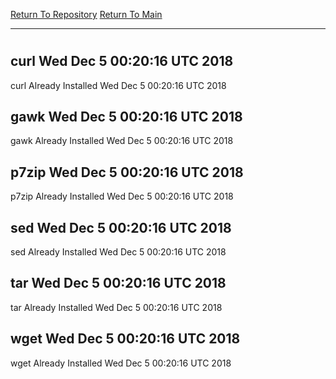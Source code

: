 [Return To Repository](https://github.com/deathbybandaid/piholeparser/)
[Return To Main](https://github.com/deathbybandaid/piholeparser/blob/master/RecentRunLogs/Mainlog.md)
____________________________________
# 
## curl Wed Dec 5 00:20:16 UTC 2018
curl Already Installed Wed Dec 5 00:20:16 UTC 2018
## gawk Wed Dec 5 00:20:16 UTC 2018
gawk Already Installed Wed Dec 5 00:20:16 UTC 2018
## p7zip Wed Dec 5 00:20:16 UTC 2018
p7zip Already Installed Wed Dec 5 00:20:16 UTC 2018
## sed Wed Dec 5 00:20:16 UTC 2018
sed Already Installed Wed Dec 5 00:20:16 UTC 2018
## tar Wed Dec 5 00:20:16 UTC 2018
tar Already Installed Wed Dec 5 00:20:16 UTC 2018
## wget Wed Dec 5 00:20:16 UTC 2018
wget Already Installed Wed Dec 5 00:20:16 UTC 2018
